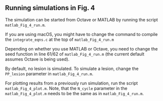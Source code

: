 ## Running simulations in Fig. 4
The simulation can be started from Octave or MATLAB by running the script
`matlab_Fig_4_run.m`.

If you are using macOS, you might have to change the command to compile the
`integrate_eqns.c` at the top of `matlab_Fig_4_run.m`

Depending on whether you use MATLAB or Octave, you need to change the seed
function in line 61/62 of `matlab_Fig_4_run.m` (the current default assumes
Octave is being used).

By default, no lesion is simulated. To simulate a lesion, change the
`PP_lesion` parameter in `matlab_Fig_4_run.m`.

For plotting results from a previously run simulation, run the script
`matlab_Fig_4_plot.m`. Note, that the `N_cycle` parameter in the
`matlab_Fig_4_plot.m` needs to be the same as in `matlab_Fig_4_run.m`.
